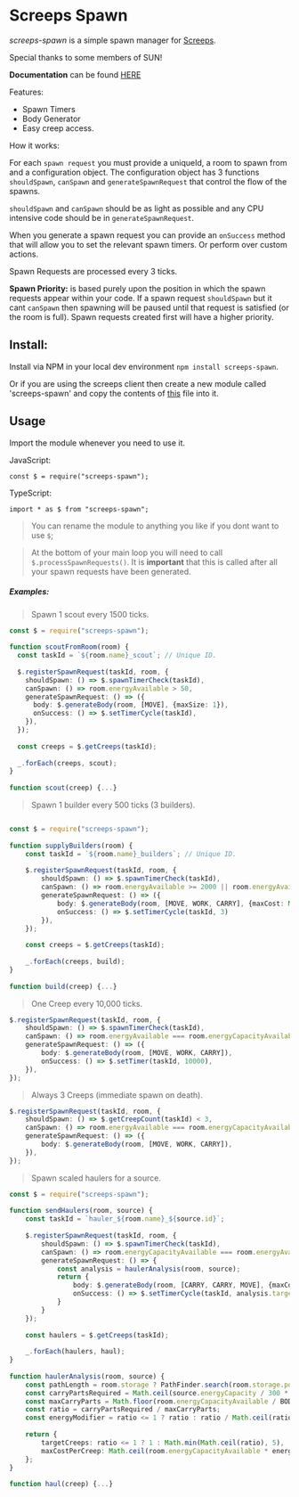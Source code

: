 # Screeps Spawn

*screeps-spawn* is a simple spawn manager for [Screeps](http://www.screeps.com).

Special thanks to some members of SUN!

**Documentation** can be found [HERE](https://trebbettes-screeps.github.io/screeps-spawn/)

Features:
- Spawn Timers
- Body Generator
- Easy creep access.

How it works:

For each `spawn request` you must provide a uniqueId, a room to spawn from and a configuration object.
The configuration object has 3 functions `shouldSpawn`, `canSpawn` and `generateSpawnRequest` that control the flow of the spawns.

`shouldSpawn` and `canSpawn` should be as light as possible and any CPU intensive code should be in `generateSpawnRequest`.

When you generate a spawn request you can provide an `onSuccess` method that will allow you to set the relevant spawn timers. Or perform over custom actions.

Spawn Requests are processed every 3 ticks.

**Spawn Priority:** is based purely upon the position in which the spawn requests appear within your code.
If a spawn request `shouldSpawn` but it cant `canSpawn` then spawning will be paused until that request is satisfied (or the room is full).
Spawn requests created first will have a higher priority.

## Install:
Install via NPM in your local dev environment `npm install screeps-spawn`.

Or if you are using the screeps client then create a new module called 'screeps-spawn' and 
copy the contents of [this](https://github.com/trebbettes-screeps/screeps-spawn/blob/master/dist/spawn.js) file into it.

## Usage
Import the module whenever you need to use it.

JavaScript: 

```
const $ = require("screeps-spawn");
```

TypeScript: 

```
import * as $ from "screeps-spawn";
``` 

> You can rename the module to anything you like if you dont want to use `$`;

> At the bottom of your main loop you will need to call `$.processSpawnRequests()`. It is **important** that this is called after all your spawn requests have been generated.



##### Examples:
> Spawn 1 scout every 1500 ticks.

```typescript
const $ = require("screeps-spawn");
 
function scoutFromRoom(room) {
  const taskId = `${room.name}_scout`; // Unique ID.
 
  $.registerSpawnRequest(taskId, room, {
    shouldSpawn: () => $.spawnTimerCheck(taskId),
    canSpawn: () => room.energyAvailable > 50,
    generateSpawnRequest: () => ({
      body: $.generateBody(room, [MOVE], {maxSize: 1}),
      onSuccess: () => $.setTimerCycle(taskId),
    }),
  });
 
  const creeps = $.getCreeps(taskId);
   
  _.forEach(creeps, scout);
}
 
function scout(creep) {...}
```

> Spawn 1 builder every 500 ticks (3 builders).

```typescript

const $ = require("screeps-spawn");
 
function supplyBuilders(room) {
    const taskId = `${room.name}_builders`; // Unique ID.
 
    $.registerSpawnRequest(taskId, room, {
        shouldSpawn: () => $.spawnTimerCheck(taskId),
        canSpawn: () => room.energyAvailable >= 2000 || room.energyAvailable === room.energyCapacityAvailable,
        generateSpawnRequest: () => ({
            body: $.generateBody(room, [MOVE, WORK, CARRY], {maxCost: Math.min(room.energyAvailable, 2000)}),
            onSuccess: () => $.setTimerCycle(taskId, 3) 
        }),
    });
 
    const creeps = $.getCreeps(taskId);
   
    _.forEach(creeps, build);
}
 
function build(creep) {...}
```

> One Creep every 10,000 ticks.

```typescript
$.registerSpawnRequest(taskId, room, {
    shouldSpawn: () => $.spawnTimerCheck(taskId), 
    canSpawn: () => room.energyAvailable === room.energyCapacityAvailable,
    generateSpawnRequest: () => ({
        body: $.generateBody(room, [MOVE, WORK, CARRY]), 
        onSuccess: () => $.setTimer(taskId, 10000),
    }),
});
```

> Always 3 Creeps (immediate spawn on death).

```typescript
$.registerSpawnRequest(taskId, room, {
    shouldSpawn: () => $.getCreepCount(taskId) < 3, 
    canSpawn: () => room.energyAvailable === room.energyCapacityAvailable,
    generateSpawnRequest: () => ({
        body: $.generateBody(room, [MOVE, WORK, CARRY]), 
    }),
});
```

> Spawn scaled haulers for a source.

```typescript
const $ = require("screeps-spawn");
 
function sendHaulers(room, source) {
    const taskId = `hauler_${room.name}_${source.id}`;
    
    $.registerSpawnRequest(taskId, room, {
        shouldSpawn: () => $.spawnTimerCheck(taskId),
        canSpawn: () => room.energyCapacityAvailable === room.energyAvailable,
        generateSpawnRequest: () => {
            const analysis = haulerAnalysis(room, source);
            return {
                body: $.generateBody(room, [CARRY, CARRY, MOVE], {maxCost: analysis.maxCostPerCreep}),
                onSuccess: () => $.setTimerCycle(taskId, analysis.targetCreeps),
            }
        }
    });
    
    const haulers = $.getCreeps(taskId);
    
    _.forEach(haulers, haul);
}
 
function haulerAnalysis(room, source) {
    const pathLength = room.storage ? PathFinder.search(room.storage.pos, {pos: source.pos, range: 1}).path.length : 25;
    const carryPartsRequired = Math.ceil(source.energyCapacity / 300 * pathLength * 2 / 50 * 1.2);
    const maxCarryParts = Math.floor(room.energyCapacityAvailable / BODYPART_COST[CARRY] * 0.666);
    const ratio = carryPartsRequired / maxCarryParts;
    const energyModifier = ratio <= 1 ? ratio : ratio / Math.ceil(ratio);
    
    return {
        targetCreeps: ratio <= 1 ? 1 : Math.min(Math.ceil(ratio), 5),
        maxCostPerCreep: Math.ceil(room.energyCapacityAvailable * energyModifier),
    };
}
 
function haul(creep) {...}
```